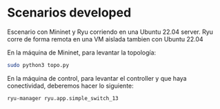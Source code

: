 # Scenarios developed 

Escenario con Mininet y Ryu corriendo en una Ubuntu 22.04 server. Ryu corre de forma remota en una VM aislada tambien con Ubuntu 22.04

En la máquina de Mininet, para levantar la topología:

```bash
sudo python3 topo.py
```

En la máquina de control, para levantar el controller y que haya conectividad, deberemos hacer lo siguiente:

```bash
ryu-manager ryu.app.simple_switch_13
```
